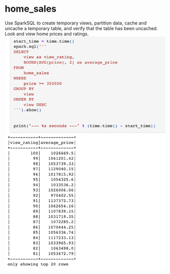 # home_sales
 Use SparkSQL to create temporary views, partition data, cache and uncache a temporary table, and verify that the table has been uncached.
Look and view home prices and ratings.
![SparkSQL](screenshot4.png)
